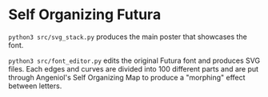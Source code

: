 # Self Organizing Futura

`python3 src/svg_stack.py` produces the main poster that showcases the font.

`python3 src/font_editor.py` edits the original Futura font and produces SVG files. Each edges and curves are divided into 100 different parts and are put through Angeniol's Self Organizing Map to produce a "morphing" effect between letters.
